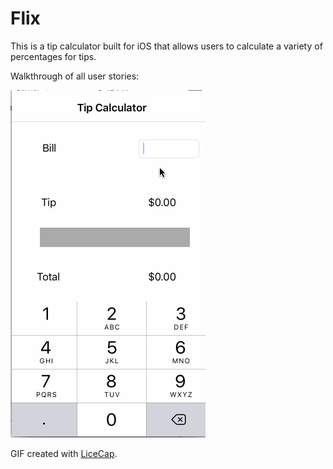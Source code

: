 # Flix

This is a tip calculator built for iOS that allows users to calculate a variety of percentages for tips. 


Walkthrough of all user stories:

![gif](gif.gif)

GIF created with [LiceCap](http://www.cockos.com/licecap/).
